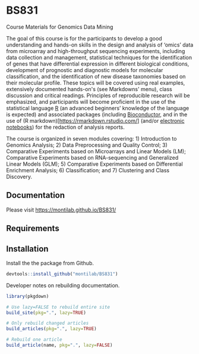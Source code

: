 # BS831
Course Materials for Genomics Data Mining

The goal of this course is for the participants to develop a good
understanding and hands-on skills in the design and analysis of
‘omics’ data from microarray and high-throughput sequencing
experiments, including data collection and management, statistical
techniques for the identification of genes that have differential
expression in different biological conditions, development of
prognostic and diagnostic models for molecular classification, and the
identification of new disease taxonomies based on their molecular
profile. These topics will be covered using real examples, extensively
documented hands-on's (see Markdowns' menu), class discussion and
critical readings. Principles of reproducible research will be
emphasized, and participants will become proficient in the use of the
statistical language <a href="https://cran.r-project.org/">R</a> (an
advanced beginners’ knowledge of the language is expected) and
associated packages (including <a
href="https://bioconductor.org/">Bioconductor</a>, and in the use of
(R markdown)[https://rmarkdown.rstudio.com/] (and/or <a
href="https://jupyter.org/">electronic notebooks</a>) for the
redaction of analysis reports.

The course is organized in seven modules covering: 1) Introduction to
Genomics Analysis; 2) Data Preprocessing and Quality Control; 3)
Comparative Experiments based on Microarrays and Linear Models (LM);
Comparative Experiments based on RNA-sequencing and Generalized Linear
Models (GLM); 5) Comparative Experiments based on Differential Enrichment
Analysis; 6) Classification; and 7) Clustering and Class Discovery.


## Documentation

Please visit <https://montilab.github.io/BS831/>

## Requirements

## Installation

Install the the package from Github.

```r
devtools::install_github("montilab/BS831")
```

Developer notes on rebuilding documentation.
```r
library(pkgdown)

# Use lazy=FALSE to rebuild entire site
build_site(pkg=".", lazy=TRUE)

# Only rebuild changed articles
build_articles(pkg=".", lazy=TRUE)

# Rebuild one article
build_article(name, pkg=".", lazy=FALSE)
```
